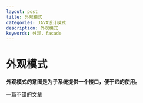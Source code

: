 ```yaml
---
layout: post
title: 外观模式
categories: JAVA设计模式
description: 外观模式
keywords: 外观，facade
---
```



# 外观模式

   **外观模式的意图是为子系统提供一个接口，便于它的使用。**

一篇不错的[文章](http://blog.csdn.net/lovelion/article/details/8258121)














